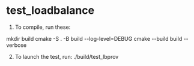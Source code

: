 # test_loadbalance

1. To compile, run these:

mkdir build
cmake -S . -B build --log-level=DEBUG
cmake --build build --verbose

2. To launch the test, run:
./build/test_lbprov
